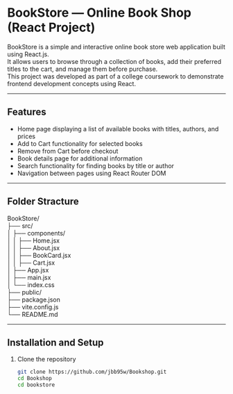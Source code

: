 # BookStore — Online Book Shop (React Project)

BookStore is a simple and interactive online book store web application built using React.js.  
It allows users to browse through a collection of books, add their preferred titles to the cart, and manage them before purchase.  
This project was developed as part of a college coursework to demonstrate frontend development concepts using React.

---

## Features

- Home page displaying a list of available books with titles, authors, and prices  
- Add to Cart functionality for selected books  
- Remove from Cart before checkout  
- Book details page for additional information  
- Search functionality for finding books by title or author  
- Navigation between pages using React Router DOM

---

## Folder Stracture

BookStore/<br>
├── src/<br>
│   ├── components/<br>
│   │   ├── Home.jsx<br>
│   │   ├── About.jsx<br>
│   │   ├── BookCard.jsx<br>
│   │   ├── Cart.jsx<br>
│   ├── App.jsx<br>
│   ├── main.jsx<br>
│   └── index.css<br>
├── public/<br>
├── package.json<br>
├── vite.config.js<br>
└── README.md<br>

---

## Installation and Setup

1. Clone the repository  
   ```bash
   git clone https://github.com/jbb95w/Bookshop.git
   cd Bookshop
   cd bookstore